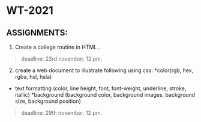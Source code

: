   # WT-2021
## ASSIGNMENTS:
1. Create a college routine in HTML .
> deadline: 23rd november, 12 pm.

2. create a web document to illustrate following using css:
*color(rgb, hex, rgba, hsl, hsla)
* text formatting (color, line height, font, font-weight, underline, stroke, itallic)
*background (background color, background images, background size, background position)
>deadline: 29th november, 12 pm.